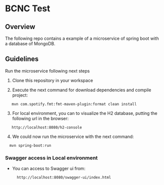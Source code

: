 # BCNC Test

## Overview
The following repo contains a example of a microservice of spring boot with a database of MongoDB.

## Guidelines
Run the microservice following next steps

1. Clone this repository in your workspace

2. Execute the next command for download dependencies and compile project:
 
 ```
    mvn com.spotify.fmt:fmt-maven-plugin:format clean install
 ```

3. For local environment, you can to visualize the H2 database, 
   putting the following url in the browser:

 ```
    http://localhost:8080/h2-console
 ```

4. We could now run the microservice with the next command:

 ```
   mvn spring-boot:run
 ```

### Swagger access in Local environment

- You can access to Swagger ui from:

   ```
     http://localhost:8080/swagger-ui/index.html
   ```